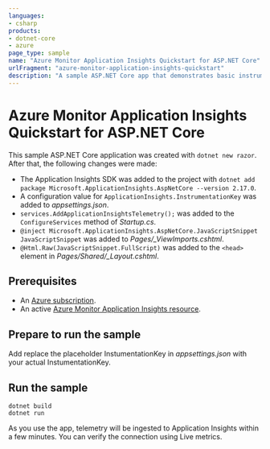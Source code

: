 ```yaml
---
languages:
- csharp
products:
- dotnet-core
- azure
page_type: sample
name: "Azure Monitor Application Insights Quickstart for ASP.NET Core"
urlFragment: "azure-monitor-application-insights-quickstart"
description: "A sample ASP.NET Core app that demonstrates basic instrumentation for Azure Monitor Application Insights."
---
```


<!-- 

This very simple sample is used to provide code snippets with highlighting for https://docs.microsoft.com/azure/azure-monitor/app/dotnet-quickstart

Please DO NOT update this sample unless you're making matching changes to that article!

Thanks!

 - The Management

-->

# Azure Monitor Application Insights Quickstart for ASP.NET Core

This sample ASP.NET Core application was created with `dotnet new razor`. After that, the following changes were made:

* The Application Insights SDK was added to the project with `dotnet add package Microsoft.ApplicationInsights.AspNetCore --version 2.17.0`.
* A configuration value for `ApplicationInsights.InstrumentationKey` was added to *appsettings.json*.
* `services.AddApplicationInsightsTelemetry();` was added to the `ConfigureServices` method of *Startup.cs*.
* `@inject Microsoft.ApplicationInsights.AspNetCore.JavaScriptSnippet JavaScriptSnippet` was added to *Pages/_ViewImports.cshtml*.
* `@Html.Raw(JavaScriptSnippet.FullScript)` was added to the `<head>` element in *Pages/Shared/_Layout.cshtml*.

## Prerequisites

* An [Azure subscription](https://azure.microsoft.com/free/dotnet/).
* An active [Azure Monitor Application Insights resource](https://docs.microsoft.com/azure/azure-monitor/app/create-new-resource).

## Prepare to run the sample

Add replace the placeholder InstumentationKey in *appsettings.json* with your actual InstumentationKey.

## Run the sample

```dotnetcli
dotnet build
dotnet run
```

As you use the app, telemetry will be ingested to Application Insights within a few minutes. You can verify the connection using Live metrics.
